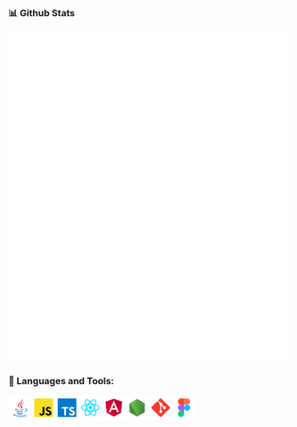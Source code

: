 ### 📊 Github Stats



<a href="https://github.com/leopoglia/leopoglia">
                <img src="https://raw.githubusercontent.com/leopoglia/leopoglia/f6cf406bda63715f8f44620368cadd9b12f9f3dd/generated/languages.svg#gh-dark-mode-only" />
                <img src="https://raw.githubusercontent.com/leopoglia/leopoglia/7ede33ceb15f5c4aafd1b05e6192259517e32b69/generated/overview.svg#gh-dark-mode-only"/>     
</a>


### 🔨 Languages and Tools:
<a href="https://www.java.com" target="_blank"><img align="left" alt="Java" height ="42px" src="https://github.com/leopoglia/leopoglia/blob/master/imgs/java.svg"></a>
<a href="https://developer.mozilla.org/en-US/docs/Web/JavaScript" target="_blank"> <img align="left" alt="JavaScript" height ="42px"  src="https://github.com/leopoglia/leopoglia/blob/master/imgs/javascript.svg"> </a>
<a href="https://www.typescriptlang.org/" target="_blank"><img align="left" alt="Typescirpt" height ="42px" src="https://github.com/leopoglia/leopoglia/blob/master/imgs/typescript.svg"></a>
<a href="https://reactjs.org/" target="_blank"> <img align="left" alt="React" height ="42px" src="https://github.com/leopoglia/leopoglia/blob/master/imgs/react.svg"></a>
<a href="https://angular.io/" target="_blank"> <img align="left" alt="Angular" height ="42px" src="https://github.com/leopoglia/leopoglia/blob/master/imgs/angular.svg"></a>
<a href="https://nodejs.org" target="_blank"><img align="left" alt="Node.js" height ="42px" src="https://github.com/leopoglia/leopoglia/blob/master/imgs/node.svg"></a>
<a href="https://git-scm.com/" target="_blank"> <img src="https://github.com/leopoglia/leopoglia/blob/master/imgs/git-scm.svg" align="left" alt="Git" height='42px'/></a>
<a href="https://www.figma.com/" target="_blank"> <img src="https://github.com/leopoglia/leopoglia/blob/master/imgs/figma.svg" alt="Figma" height='42px'/></a>


